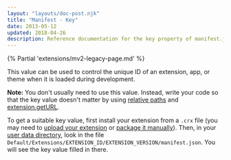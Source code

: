 ```yaml
---
layout: "layouts/doc-post.njk"
title: "Manifest - Key"
date: 2013-05-12
updated: 2018-04-26
description: Reference documentation for the key property of manifest.json.
---
```


{% Partial 'extensions/mv2-legacy-page.md' %}

This value can be used to control the unique ID of an extension, app, or theme when it is loaded
during development.

<div class="aside aside--note"><b>Note:</b> You don't usually need to use this value. Instead, write your code so that the key value doesn't matter by using <a href="/extensions/overview#relative-urls">relative paths</a> and <a href="/extensions/extension#method-getURL">extension.getURL</a>.</div>

To get a suitable key value, first install your extension from a `.crx` file (you may need to
[upload your extension][3] or [package it manually][4]). Then, in your [user data directory][5],
look in the file `Default/Extensions/EXTENSION_ID/EXTENSION_VERSION/manifest.json`. You will see the
key value filled in there.

[1]: /docs/extensions/mv2/overview#relative-urls
[2]: /docs/extensions/extension#method-getURL
[3]: https://chrome.google.com/webstore/developer/dashboard
[4]: /docs/extensions/packaging
[5]: https://www.chromium.org/user-experience/user-data-directory
